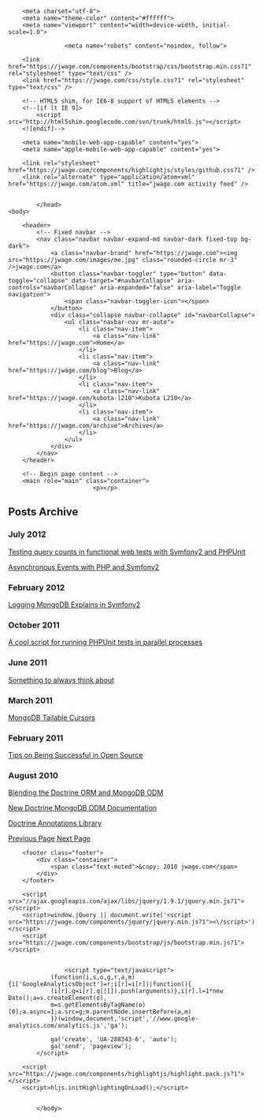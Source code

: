 <!DOCTYPE html>
<html>
    <head>
        <title>Posts Archive &mdash; jwage.com &mdash; I am Jonathan H. Wage</title>

        <meta charset="utf-8">
        <meta name="theme-color" content="#ffffff">
        <meta name="viewport" content="width=device-width, initial-scale=1.0">

                    <meta name="robots" content="noindex, follow">
        
        <link href="https://jwage.com/components/bootstrap/css/bootstrap.min.css?1" rel="stylesheet" type="text/css" />
        <link href="https://jwage.com/css/style.css?1" rel="stylesheet" type="text/css" />

        <!-- HTML5 shim, for IE6-8 support of HTML5 elements -->
        <!--[if lt IE 9]>
            <script src="http://html5shim.googlecode.com/svn/trunk/html5.js"></script>
        <![endif]-->

        <meta name="mobile-web-app-capable" content="yes">
        <meta name="apple-mobile-web-app-capable" content="yes">

        <link rel="stylesheet" href="https://jwage.com/components/highlightjs/styles/github.css?1" />
        <link rel="alternate" type="application/atom+xml" href="https://jwage.com/atom.xml" title="jwage.com activity feed" />

        
            </head>
    <body>

        <header>
            <!-- Fixed navbar -->
            <nav class="navbar navbar-expand-md navbar-dark fixed-top bg-dark">
                <a class="navbar-brand" href="https://jwage.com"><img src="https://jwage.com/images/me.jpg" class="rounded-circle mr-3" />jwage.com</a>
                <button class="navbar-toggler" type="button" data-toggle="collapse" data-target="#navbarCollapse" aria-controls="navbarCollapse" aria-expanded="false" aria-label="Toggle navigation">
                    <span class="navbar-toggler-icon"></span>
                </button>
                <div class="collapse navbar-collapse" id="navbarCollapse">
                    <ul class="navbar-nav mr-auto">
                        <li class="nav-item">
                            <a class="nav-link" href="https://jwage.com">Home</a>
                        </li>
                        <li class="nav-item">
                            <a class="nav-link" href="https://jwage.com/blog">Blog</a>
                        </li>
                        <li class="nav-item">
                            <a class="nav-link" href="https://jwage.com/kubota-l210">Kubota L210</a>
                        </li>
                        <li class="nav-item">
                            <a class="nav-link" href="https://jwage.com/archive">Archive</a>
                        </li>
                    </ul>
                </div>
            </nav>
        </header>

        <!-- Begin page content -->
        <main role="main" class="container">
                            <p></p>

<h2>Posts Archive</h2>

<p>      </p>

<h3>July 2012</h3>

<p></p>

<div>
    <a href="https://jwage.com/post/2012/07/10/testing-query-counts-in-functional-web-tests-with">Testing query counts in functional web tests with Symfony2 and PHPUnit</a>
  </div>

<p></p>

<div>
    <a href="https://jwage.com/post/2012/07/10/asynchronous-events-with-php-and-symfony2">Asynchronous Events with PHP and Symfony2</a>
  </div>

<p>  </p>

<h3>February 2012</h3>

<p></p>

<div>
    <a href="https://jwage.com/post/2012/02/22/logging-mongodb-explains-in-symfony2">Logging MongoDB Explains in Symfony2</a>
  </div>

<p>      </p>

<h3>October 2011</h3>

<p></p>

<div>
    <a href="https://jwage.com/post/2011/10/29/a-cool-script-for-running-phpunit-tests-in">A cool script for running PHPUnit tests in parallel processes</a>
  </div>

<p>  </p>

<h3>June 2011</h3>

<p></p>

<div>
    <a href="https://jwage.com/post/2011/06/10/something-to-always-think-about">Something to always think about</a>
  </div>

<p>  </p>

<h3>March 2011</h3>

<p></p>

<div>
    <a href="https://jwage.com/post/2011/03/16/mongodb-tailable-cursors">MongoDB Tailable Cursors</a>
  </div>

<p>  </p>

<h3>February 2011</h3>

<p></p>

<div>
    <a href="https://jwage.com/post/2011/02/28/tips-on-being-successful-in-open-source">Tips on Being Successful in Open Source</a>
  </div>

<p>      </p>

<h3>August 2010</h3>

<p></p>

<div>
    <a href="https://jwage.com/post/2010/08/25/blending-the-doctrine-orm-and-mongodb-odm">Blending the Doctrine ORM and MongoDB ODM</a>
  </div>

<p></p>

<div>
    <a href="https://jwage.com/post/2010/08/19/new-doctrine-mongodb-odm-documentation">New Doctrine MongoDB ODM Documentation</a>
  </div>

<p></p>

<div>
    <a href="https://jwage.com/post/2010/08/02/doctrine-annotations-library">Doctrine Annotations Library</a>
  </div>

<p></p>

<div>
    <nav class="article clearfix">
        <a class="previous" href="https://jwage.com/archive/page/2.md" title="Previous Page"><span class="title">Previous Page</span></a>
            <a class="next" href="https://jwage.com/archive/page/4.md" title="Next Page"><span class="title">Next Page</span></a>
        </nav>
</div>
                    </main>

        <footer class="footer">
            <div class="container">
                <span class="text-muted">&copy; 2018 jwage.com</span>
            </div>
        </footer>

        <script src="//ajax.googleapis.com/ajax/libs/jquery/1.9.1/jquery.min.js?1"></script>
        <script>window.jQuery || document.write('<script src="https://jwage.com/components/jquery/jquery.min.js?1"><\/script>')</script>
        <script src="https://jwage.com/components/bootstrap/js/bootstrap.min.js?1"></script>

        
                    <script type="text/javascript">
                (function(i,s,o,g,r,a,m){i['GoogleAnalyticsObject']=r;i[r]=i[r]||function(){
                (i[r].q=i[r].q||[]).push(arguments)},i[r].l=1*new Date();a=s.createElement(o),
                m=s.getElementsByTagName(o)[0];a.async=1;a.src=g;m.parentNode.insertBefore(a,m)
                })(window,document,'script','//www.google-analytics.com/analytics.js','ga');

                ga('create', 'UA-288343-6', 'auto');
                ga('send', 'pageview');
            </script>
        
        <script src="https://jwage.com/components/highlightjs/highlight.pack.js?1"></script>
        <script>hljs.initHighlightingOnLoad();</script>

        
            </body>
</html>
